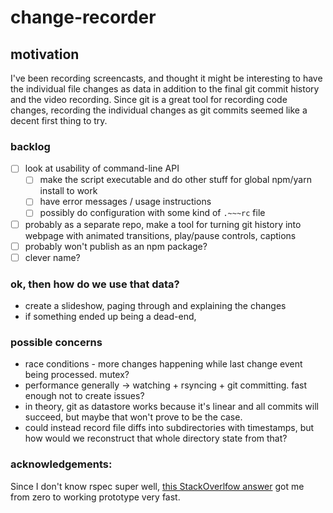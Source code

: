 # change-recorder

## motivation
I've been recording screencasts, and thought it might be interesting to have the individual file changes as data in addition to the final git commit history and the video recording. Since git is a great tool for recording code changes, recording the individual changes as git commits seemed like a decent first thing to try.

### backlog

  - [ ] look at usability of command-line API
     - [ ] make the script executable and do other stuff for global npm/yarn install to work
     - [ ] have error messages / usage instructions
     - [ ] possibly do configuration with some kind of `.~~~rc` file
  - [ ] probably as a separate repo, make a tool for turning git history into webpage with animated transitions, play/pause controls, captions
  - [ ] probably won't publish as an npm package?
  - [ ] clever name?

### ok, then how do we use that data?
* create a slideshow, paging through and explaining the changes
* if something ended up being a dead-end, 

### possible concerns
* race conditions - more changes happening while last change event being processed. mutex?
* performance generally -> watching + rsyncing + git committing. fast enough not to create issues?
* in theory, git as datastore works because it's linear and all commits will succeed, but maybe that won't prove to be the case.
* could instead record file diffs into subdirectories with timestamps, but how would we reconstruct that whole directory state from that?

### acknowledgements:
Since I don't know rspec super well, [this StackOverlfow answer](https://stackoverflow.com/a/38997026) got me from zero to working prototype very fast.